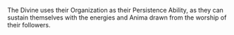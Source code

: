 The Divine uses their Organization as their Persistence Ability, as they can sustain themselves with the energies and Anima drawn from the worship of their followers.